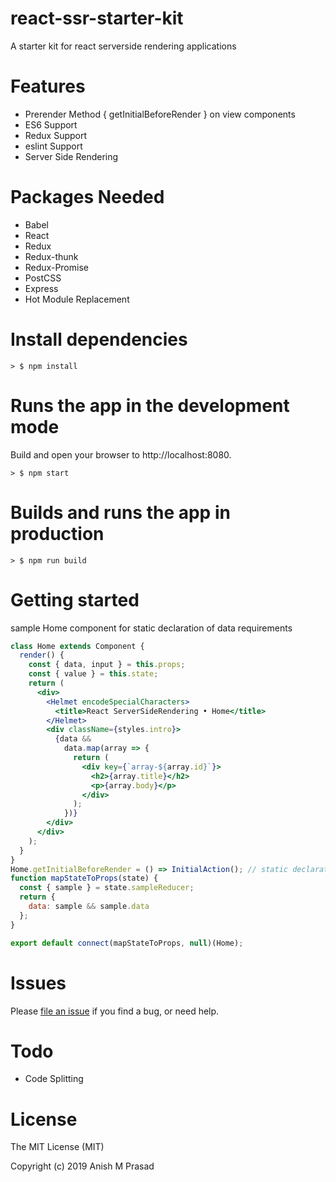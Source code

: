 # react-ssr-starter-kit

A starter kit for react serverside rendering applications

# Features

- Prerender Method { getInitialBeforeRender } on view components
- ES6 Support
- Redux Support
- eslint Support
- Server Side Rendering

# Packages Needed

- Babel
- React
- Redux
- Redux-thunk
- Redux-Promise
- PostCSS
- Express
- Hot Module Replacement

# Install dependencies

```
> $ npm install
```

# Runs the app in the development mode

Build and open your browser to http://localhost:8080.

```
> $ npm start
```

# Builds and runs the app in production

```
> $ npm run build
```

# Getting started

sample Home component for static declaration of data requirements

```jsx
class Home extends Component {
  render() {
    const { data, input } = this.props;
    const { value } = this.state;
    return (
      <div>
        <Helmet encodeSpecialCharacters>
          <title>React ServerSideRendering • Home</title>
        </Helmet>
        <div className={styles.intro}>
          {data &&
            data.map(array => {
              return (
                <div key={`array-${array.id}`}>
                  <h2>{array.title}</h2>
                  <p>{array.body}</p>
                </div>
              );
            })}
        </div>
      </div>
    );
  }
}
Home.getInitialBeforeRender = () => InitialAction(); // static declaration of data requirements
function mapStateToProps(state) {
  const { sample } = state.sampleReducer;
  return {
    data: sample && sample.data
  };
}

export default connect(mapStateToProps, null)(Home);
```

# Issues

Please [file an issue](https://github.com/Anishmprasad/react-ssr-starter-kit/issues) if you find a bug, or need help.

# Todo

- Code Splitting

# License

The MIT License (MIT)

Copyright (c) 2019 Anish M Prasad
